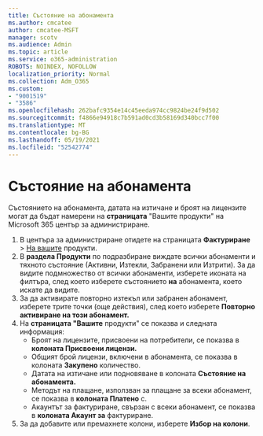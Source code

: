 ```yaml
---
title: Състояние на абонамента
ms.author: cmcatee
author: cmcatee-MSFT
manager: scotv
ms.audience: Admin
ms.topic: article
ms.service: o365-administration
ROBOTS: NOINDEX, NOFOLLOW
localization_priority: Normal
ms.collection: Adm_O365
ms.custom:
- "9001519"
- "3586"
ms.openlocfilehash: 262bafc9354e14c45eeda974cc9824be24f9d502
ms.sourcegitcommit: f4866e94918c7b591ad0cd3b58169d340bcc7f00
ms.translationtype: MT
ms.contentlocale: bg-BG
ms.lasthandoff: 05/19/2021
ms.locfileid: "52542774"
---
```

# <a name="subscription-status"></a>Състояние на абонамента

Състоянието на абонамента, датата на изтичане и броят на лицензите могат да бъдат намерени на **страницата** "Вашите продукти" на Microsoft 365 център за администриране.

1. В центъра за администриране отидете на страницата **Фактуриране**  >  [На вашите](https://go.microsoft.com/fwlink/p/?linkid=842054) продукти.
2. В **раздела Продукти** по подразбиране виждате всички абонаменти и тяхното състояние (Активни, Изтекли, Забранени или Изтрити). За да видите подмножество от всички абонаменти, изберете иконата на филтъра, след което изберете състоянието **на** абонамента, което искате да видите.
3. За да активирате повторно изтекъл или забранен абонамент, изберете трите точки (още действия), след което изберете **Повторно активиране на този абонамент.**
4. На **страницата "Вашите** продукти" се показва и следната информация:
    - Броят на лицензите, присвоени на потребители, се показва в **колоната Присвоени лицензи.**
    - Общият брой лицензи, включени в абонамента, се показва в колоната **Закупено** количество.
    - Датата на изтичане или подновяване в колоната **Състояние на абонамента.**
    - Методът на плащане, използван за плащане за всеки абонамент, се показва в **колоната Платено** с.
    - Акаунтът за фактуриране, свързан с всеки абонамент, се показва в **колоната Акаунт за** фактуриране.
5. За да добавите или премахнете колони, изберете **Избор на колони**.